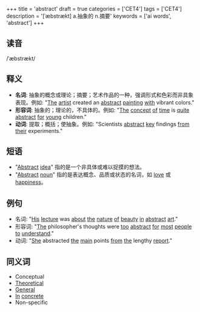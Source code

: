 +++
title = 'abstract'
draft = true
categories = ['CET4']
tags = ['CET4']
description = '[ˈæbstrækt] a.抽象的 n.摘要'
keywords = ['ai words', 'abstract']
+++

## 读音
/ˈæbstrækt/

## 释义
- **名词**: 抽象的概念或理论；摘要；艺术作品的一种，强调形式和色彩而非具象表现。例如: "[The](/post/the/) [artist](/post/artist/) created an [abstract](/post/abstract/) [painting](/post/painting/) [with](/post/with/) vibrant colors."
- **形容词**: 抽象的；理论的，不具体的。例如: "[The](/post/the/) [concept](/post/concept/) [of](/post/of/) [time](/post/time/) is [quite](/post/quite/) [abstract](/post/abstract/) [for](/post/for/) [young](/post/young/) children."
- **动词**: 提取；概括；使抽象。例如: "Scientists [abstract](/post/abstract/) [key](/post/key/) findings [from](/post/from/) [their](/post/their/) experiments."

## 短语
- "[Abstract](/post/abstract/) [idea](/post/idea/)" 指的是一个非具体或难以捉摸的想法。
- "[Abstract](/post/abstract/) [noun](/post/noun/)" 指的是表达概念、品质或状态的名词，如 [love](/post/love/) 或 [happiness](/post/happiness/)。

## 例句
- 名词: "[His](/post/his/) [lecture](/post/lecture/) was [about](/post/about/) [the](/post/the/) [nature](/post/nature/) [of](/post/of/) [beauty](/post/beauty/) [in](/post/in/) [abstract](/post/abstract/) [art](/post/art/)."
- 形容词: "[The](/post/the/) philosopher's thoughts were [too](/post/too/) [abstract](/post/abstract/) [for](/post/for/) [most](/post/most/) [people](/post/people/) [to](/post/to/) [understand](/post/understand/)."
- 动词: "[She](/post/she/) abstracted [the](/post/the/) [main](/post/main/) points [from](/post/from/) [the](/post/the/) lengthy [report](/post/report/)."

## 同义词
- Conceptual
- [Theoretical](/post/theoretical/)
- [General](/post/general/)
- [In](/post/in/) [concrete](/post/concrete/)
- Non-specific
